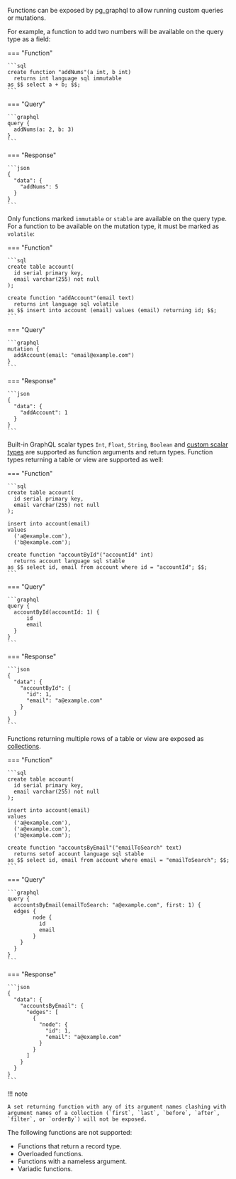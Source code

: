 Functions can be exposed by pg_graphql to allow running custom queries or mutations.

For example, a function to add two numbers will be available on the query type as a field:

=== "Function"

    ```sql
    create function "addNums"(a int, b int)
      returns int language sql immutable
    as $$ select a + b; $$;
    ```

=== "Query"

    ```graphql
    query {
      addNums(a: 2, b: 3)
    }
    ```

=== "Response"

    ```json
    {
      "data": {
        "addNums": 5
      }
    }
    ```

Only functions marked `immutable` or `stable` are available on the query type. For a function to be available on the mutation type, it must be marked as `volatile`:

=== "Function"

    ```sql
    create table account(
      id serial primary key,
      email varchar(255) not null
    );

    create function "addAccount"(email text)
      returns int language sql volatile
    as $$ insert into account (email) values (email) returning id; $$;
    ```

=== "Query"

    ```graphql
    mutation {
      addAccount(email: "email@example.com")
    }
    ```

=== "Response"

    ```json
    {
      "data": {
        "addAccount": 1
      }
    }
    ```

Built-in GraphQL scalar types `Int`, `Float`, `String`, `Boolean` and [custom scalar types](/pg_graphql/api/#custom-scalars) are supported as function arguments and return types. Function types returning a table or view are supported as well:

=== "Function"

    ```sql
    create table account(
      id serial primary key,
      email varchar(255) not null
    );

    insert into account(email)
    values
      ('a@example.com'),
      ('b@example.com');

    create function "accountById"("accountId" int)
      returns account language sql stable
    as $$ select id, email from account where id = "accountId"; $$;
    ```

=== "Query"

    ```graphql
    query {
      accountById(accountId: 1) {
          id
          email
      }
    }
    ```

=== "Response"

    ```json
    {
      "data": {
        "accountById": {
          "id": 1,
          "email": "a@example.com"
        }
      }
    }
    ```

Functions returning multiple rows of a table or view are exposed as [collections](/pg_graphql/api/#collections).

=== "Function"

    ```sql
    create table account(
      id serial primary key,
      email varchar(255) not null
    );

    insert into account(email)
    values
      ('a@example.com'),
      ('a@example.com'),
      ('b@example.com');

    create function "accountsByEmail"("emailToSearch" text)
      returns setof account language sql stable
    as $$ select id, email from account where email = "emailToSearch"; $$;
    ```

=== "Query"

    ```graphql
    query {
      accountsByEmail(emailToSearch: "a@example.com", first: 1) {
      edges {
            node {
              id
              email
            }
        }
      }
    }
    ```

=== "Response"

    ```json
    {
      "data": {
        "accountsByEmail": {
          "edges": [
            {
              "node": {
                "id": 1,
                "email": "a@example.com"
              }
            }
          ]
        }
      }
    }
    ```

!!! note

    A set returning function with any of its argument names clashing with argument names of a collection (`first`, `last`, `before`, `after`, `filter`, or `orderBy`) will not be exposed.

The following functions are not supported:

* Functions that return a record type.
* Overloaded functions.
* Functions with a nameless argument.
* Variadic functions.
